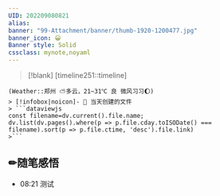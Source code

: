 ```yaml
---
UID: 202209080821 
alias:
banner: "99-Attachment/banner/thumb-1920-1200477.jpg"
banner_icon: 😀
Banner style: Solid
cssclass: mynote,noyaml
---
```

> [!blank] 
> [timeline251::timeline]
```ad-flex
(Weather::郑州 ⛅多云，21~31℃ 良 微风习习🌔)
> [!infobox|noicon]- 🔖 当天创建的文件
> ```dataviewjs 
const filename=dv.current().file.name;
dv.list(dv.pages().where(p => p.file.cday.toISODate() === filename).sort(p => p.file.ctime, 'desc').file.link) 
>```
```
## ✏随笔感悟
- 08:21 测试